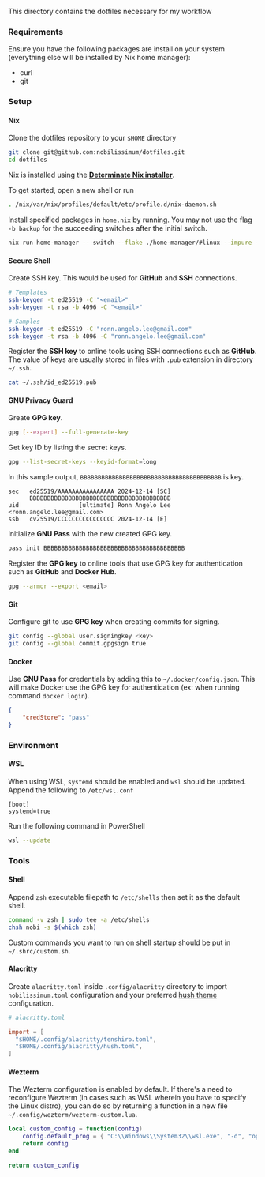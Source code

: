 This directory contains the dotfiles necessary for my workflow

### Requirements

Ensure you have the following packages are install on your system (everything else will be installed by Nix home manager):

- curl
- git

### Setup

#### Nix

Clone the dotfiles repository to your `$HOME` directory

```sh
git clone git@github.com:nobilissimum/dotfiles.git
cd dotfiles
```

Nix is installed using the **[Determinate Nix installer](https://github.com/DeterminateSystems/nix-installer?tab=readme-ov-file#install-determinate)**.

To get started, open a new shell or run

```sh
. /nix/var/nix/profiles/default/etc/profile.d/nix-daemon.sh
```

Install specified packages in `home.nix` by running. You may not use the flag `-b backup` for the succeeding switches after the initial switch.

```sh
nix run home-manager -- switch --flake ./home-manager/#linux --impure -b backup
```

#### Secure Shell

Create SSH key. This would be used for **GitHub** and **SSH** connections.

```sh
# Templates
ssh-keygen -t ed25519 -C "<email>"
ssh-keygen -t rsa -b 4096 -C "<email>"

# Samples
ssh-keygen -t ed25519 -C "ronn.angelo.lee@gmail.com"
ssh-keygen -t rsa -b 4096 -C "ronn.angelo.lee@gmail.com"
```

Register the **SSH key** to online tools using SSH connections such as **GitHub**. The value of keys are usually stored in files with `.pub` extension in directory `~/.ssh`.

```sh
cat ~/.ssh/id_ed25519.pub
```

#### GNU Privacy Guard

Greate **GPG key**.

```sh
gpg [--expert] --full-generate-key
```

Get key ID by listing the secret keys.

```sh
gpg --list-secret-keys --keyid-format=long
```

In this sample output, `BBBBBBBBBBBBBBBBBBBBBBBBBBBBBBBBBBBBBBBB` is key.

```
sec   ed25519/AAAAAAAAAAAAAAAA 2024-12-14 [SC]
      BBBBBBBBBBBBBBBBBBBBBBBBBBBBBBBBBBBBBBBB
uid                 [ultimate] Ronn Angelo Lee <ronn.angelo.lee@gmail.com>
ssb   cv25519/CCCCCCCCCCCCCCCC 2024-12-14 [E]
```

Initialize **GNU Pass** with the new created GPG key.

```sh
pass init BBBBBBBBBBBBBBBBBBBBBBBBBBBBBBBBBBBBBBBB
```

Register the **GPG key** to online tools that use GPG key for authentication such as **GitHub** and **Docker Hub**.

```sh
gpg --armor --export <email>
```

#### Git

Configure git to use **GPG key** when creating commits for signing.

```sh
git config --global user.signingkey <key>
git config --global commit.gpgsign true
```

#### Docker

Use **GNU Pass** for credentials by adding this to `~/.docker/config.json`. This will make Docker use the GPG key for authentication (ex: when running command `docker login`).

```json
{
    "credStore": "pass"
}
```

### Environment

#### WSL

When using WSL, `systemd` should be enabled and `wsl` should be updated. Append the following to `/etc/wsl.conf`

```
[boot]
systemd=true
```

Run the following command in PowerShell

```sh
wsl --update
```

### Tools

#### Shell

Append `zsh` executable filepath to `/etc/shells` then set it as the default shell.

```sh
command -v zsh | sudo tee -a /etc/shells
chsh nobi -s $(which zsh)
```

Custom commands you want to run on shell startup should be put in `~/.shrc/custom.sh`.

#### Alacritty

Create `alacritty.toml` inside `.config/alacritty` directory to import `nobilissimum.toml` configuration and your preferred [hush theme](https://github.com/nobilissimum/hush-alacritty) configuration.

```toml
# alacritty.toml

import = [
  "$HOME/.config/alacritty/tenshiro.toml",
  "$HOME/.config/alacritty/hush.toml",
]
```

#### Wezterm

The Wezterm configuration is enabled by default. If there's a need to reconfigure Wezterm (in cases such as WSL wherein you have to specify the Linux distro), you can do so by returning a function in a new file `~/.config/wezterm/wezterm-custom.lua`.

```lua
local custom_config = function(config)
    config.default_prog = { "C:\\Windows\\System32\\wsl.exe", "-d", "openSUSE-Tumbleweed", "--cd", "~" }
    return config
end

return custom_config
```
